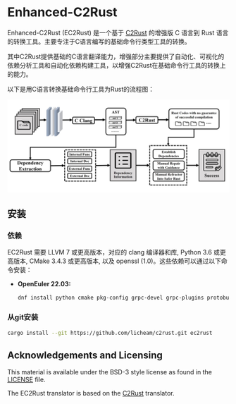 # Enhanced-C2Rust

Enhanced-C2Rust (EC2Rust) 是一个基于 [C2Rust](https://github.com/imnunant/c2rust) 的增强版 C 语言到 Rust 语言的转换工具。主要专注于C语言编写的基础命令行类型工具的转换。

其中C2Rust提供基础的C语言翻译能力，增强部分主要提供了自动化、可视化的依赖分析工具和自动化依赖构建工具，以增强C2Rust在基础命令行工具的转换上的能力。

以下是用C语言转换基础命令行工具为Rust的流程图：

![C2Rust overview](overview.jpg "EC2Rust overview")

## 安装

### 依赖

EC2Rust 需要 LLVM 7 或更高版本，对应的 clang 编译器和库, Python 3.6 或更高版本, CMake 3.4.3 或更高版本, 以及 openssl (1.0)。这些依赖可以通过以下命令安装：

- **OpenEuler 22.03:**

    ```sh
    dnf install python cmake pkg-config grpc-devel grpc-plugins protobuf-devel c-ares-devel gtest-devel gmock-devel llvm-libs-12.0.1-2.oe2203 llvm-devel-12.0.1-2.oe2203 clang-devel
    ```

### 从git安装

```sh
cargo install --git https://github.com/licheam/c2rust.git ec2rust
```

## Acknowledgements and Licensing

This material is available under the BSD-3 style license as found in the
[LICENSE](./LICENSE) file.

The EC2Rust translator is based on the [C2Rust](github.com/immunant/c2rust) translator.
